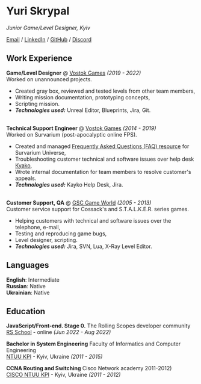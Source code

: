 # Yuri Skrypal

_Junior Game/Level Designer, Kyiv_ <br>

[Email](mailto:yjura@protonmail.com) / [LinkedIn](https://www.linkedin.com/in/yuriy-skrypal-580a84ab/) / [GitHub](https://github.com/Sepulator/) / [Discord](https://discord.com/users/Sepul#8288)

## Work Experience

**Game/Level Designer** @ [Vostok Games](https://vostokgames.com/home/en) _(2019 - 2022)_ <br>
Worked on unannounced projects.
  - Created gray box, reviewed and tested levels from other team members,
  - Writing mission documentation, prototyping concepts,
  - Scripting mission.
  - **_Technologies used:_** Unreal Editor, Blueprints, Jira, Git.
<br><br>

**Technical Support Engineer** @ [Vostok Games](https://vostokgames.com/home/en) _(2014 - 2019)_ <br>
Worked on Survarium (post-apocalyptic online FPS).
  - Created and managed [Frequently Asked Questions (FAQ) resource](https://web.archive.org/web/20220526211538/https://support.survarium.com/index.php?/en) for Survarium Universe,
  - Troubleshooting customer technical and software issues over help desk [Kyako](https://kayako.com/),
  - Wrote internal documentation for team members to resolve customer's appeals.
  - **_Technologies used:_** Kayko Help Desk, Jira.
<br><br>

**Customer Support, QA** @ [GSC Game World](https://www.gsc-game.com/) _(2005 - 2013)_ <br>
Customer service support for Cossack's and S.T.A.L.K.E.R. series games.
  - Helping customers with technical and software issues over the telephone, e-mail,
  - Testing and reproducing game bugs,
  - Level designer, scripting.
  - **_Technologies used:_**  Jira, SVN, Lua, X-Ray Level Editor.

## Languages

**English**: Intermediate <br>
**Russian**: Native <br>
**Ukrainian**: Native <br>

## Education

**JavaScript/Front-end. Stage 0.** The Rolling Scopes developer community<br>
[RS School](https://app.rs.school/certificate/988iuew1/) - online _(Jun 2022 - Aug 2022)_ <br>

**Bachelor in System Engineering** Faculty of Informatics and Computer Engineering<br>
[NTUU KPI](https://kpi.ua/en/fiot) - Kyiv, Ukraine _(2011 - 2015)_

**CCNA Routing and Switching** Cisco Network academy 2011-2012)<br>
[CISCO NTUU KPI](https://kpi.ua/cisco-photo) - Kyiv, Ukraine _(2011 - 2012)_
